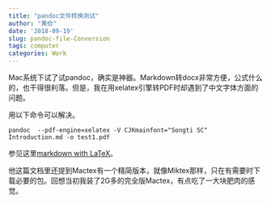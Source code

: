 ```yaml
---
title: "pandoc文件转换测试"
author: "黄俭"
date: '2018-09-19'
slug: pandoc-file-Conversion
tags: computer
categories: Work
---
```


Mac系统下试了试pandoc，确实是神器。Markdown转docx非常方便，公式什么的，也干得很利落。但是，我在用xelatex引擎转PDF时却遇到了中文字体方面的问题。

用以下命令可以解决。

`pandoc  --pdf-engine=xelatex -V CJKmainfont="Songti SC" Introduction.md -o test1.pdf`

参见这里[markdown with LaTeX](http://kapsterio.github.io/prductivity/2015/12/27/markdown-with-latex.html)。

他这篇文档里还提到Mactex有一个精简版本，就像Miktex那样，只在有需要时下载必要的包。回想当初我装了2G多的完全版Mactex，有点吃了一大块肥肉的感觉。

